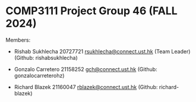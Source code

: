 # COMP3111 Project Group 46 (FALL 2024)

Members:

- Rishab Sukhlecha 20727721 rsukhlecha@connect.ust.hk (Team Leader) (Github: rishabsukhlecha)

- Gonzalo Carretero 21158252 gch@connect.ust.hk (Github: gonzalocarreterohz)

- Richard Blazek 21160047 rblazek@connect.ust.hk (Github: richard-blazek)
